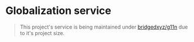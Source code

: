 # Globalization service

> This project's service is being maintained under [bridgedxyz/g11n](https://github.com/bridgedxyz/g11n) due to it's project size.